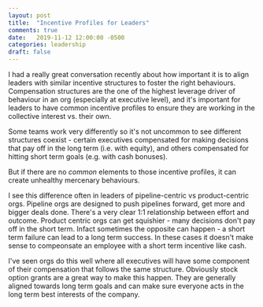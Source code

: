```yaml
---
layout: post
title:  "Incentive Profiles for Leaders"
comments: true
date:   2019-11-12 12:00:00 -0500
categories: leadership
draft: false
---
```


I had a really great conversation recently about how important it is to align leaders with similar incentive structures to foster the right behaviours. Compensation structures are the one of the highest leverage driver of behaviour in an org (especially at executive level), and it's important for leaders to have common incentive profiles to ensure they are working in the collective interest vs. their own. 

Some teams work very differently so it's not uncommon to see different structures coexist - certain executives compensated for making decisions that pay off in the long term (i.e. with equity), and others compensated for hitting short term goals (e.g. with cash bonuses). 

But if there are no _common_ elements to those incentive profiles, it can create unhealthy mercenary behaviours.

I see this difference often in leaders of pipeline-centric vs product-centric orgs. Pipeline orgs are designed to push pipelines forward, get more and bigger deals done. There's a very clear 1:1 relationship between effort and outcome. Product centric orgs can get squishier - many decisions don't pay off in the short term. Infact sometimes the opposite can happen - a short term failure can lead to a long term success. In these cases it doesn't make sense to compeonsate an employee with a short term incentive like cash.

I've seen orgs do this well where all executives will have some component of their compensation that follows the same structure. Obviously stock option grants are a great way to make this happen. They are generally aligned towards long term goals and can make sure everyone acts in the long term best interests of the company.